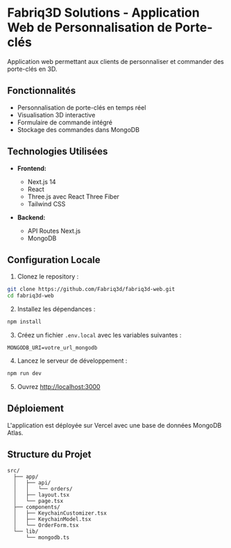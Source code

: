 # Fabriq3D Solutions - Application Web de Personnalisation de Porte-clés

Application web permettant aux clients de personnaliser et commander des porte-clés en 3D.

## Fonctionnalités

- Personnalisation de porte-clés en temps réel
- Visualisation 3D interactive
- Formulaire de commande intégré
- Stockage des commandes dans MongoDB

## Technologies Utilisées

- **Frontend:**
  - Next.js 14
  - React
  - Three.js avec React Three Fiber
  - Tailwind CSS

- **Backend:**
  - API Routes Next.js
  - MongoDB

## Configuration Locale

1. Clonez le repository :
```bash
git clone https://github.com/Fabriq3d/fabriq3d-web.git
cd fabriq3d-web
```

2. Installez les dépendances :
```bash
npm install
```

3. Créez un fichier `.env.local` avec les variables suivantes :
```
MONGODB_URI=votre_url_mongodb
```

4. Lancez le serveur de développement :
```bash
npm run dev
```

5. Ouvrez [http://localhost:3000](http://localhost:3000)

## Déploiement

L'application est déployée sur Vercel avec une base de données MongoDB Atlas.

## Structure du Projet

```
src/
  ├── app/
  │   ├── api/
  │   │   └── orders/
  │   ├── layout.tsx
  │   └── page.tsx
  ├── components/
  │   ├── KeychainCustomizer.tsx
  │   ├── KeychainModel.tsx
  │   └── OrderForm.tsx
  └── lib/
      └── mongodb.ts
